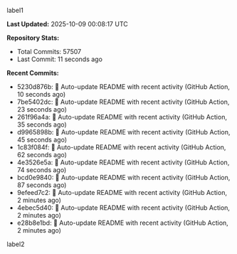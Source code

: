 
label1 
<!-- ACTIVITY_START -->
**Last Updated:** 2025-10-09 00:08:17 UTC

**Repository Stats:**
- Total Commits: 57507
- Last Commit: 11 seconds ago

**Recent Commits:**
- 5230d876b: 🤖 Auto-update README with recent activity (GitHub Action, 10 seconds ago)
- 7be5402dc: 🤖 Auto-update README with recent activity (GitHub Action, 23 seconds ago)
- 261f96a4a: 🤖 Auto-update README with recent activity (GitHub Action, 35 seconds ago)
- d9965898b: 🤖 Auto-update README with recent activity (GitHub Action, 45 seconds ago)
- 1c83f084f: 🤖 Auto-update README with recent activity (GitHub Action, 62 seconds ago)
- 4e3526e5a: 🤖 Auto-update README with recent activity (GitHub Action, 74 seconds ago)
- bcd0e9840: 🤖 Auto-update README with recent activity (GitHub Action, 87 seconds ago)
- 9efeed7c2: 🤖 Auto-update README with recent activity (GitHub Action, 2 minutes ago)
- 4ebec5d40: 🤖 Auto-update README with recent activity (GitHub Action, 2 minutes ago)
- e28b8e1bd: 🤖 Auto-update README with recent activity (GitHub Action, 2 minutes ago)
<!-- ACTIVITY_END -->

label2
